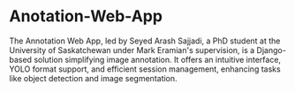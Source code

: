 # Anotation-Web-App
The Annotation Web App, led by Seyed Arash Sajjadi, a PhD student at the University of Saskatchewan under Mark Eramian's supervision, is a Django-based solution simplifying image annotation. It offers an intuitive interface, YOLO format support, and efficient session management, enhancing tasks like object detection and image segmentation.
